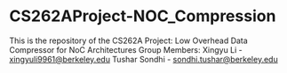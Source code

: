 # CS262AProject-NOC_Compression
This is the repository of the CS262A Project: Low Overhead Data Compressor for NoC Architectures
Group Members:
Xingyu Li - xingyuli9961@berkeley.edu 
Tushar Sondhi - sondhi.tushar@berkeley.edu

